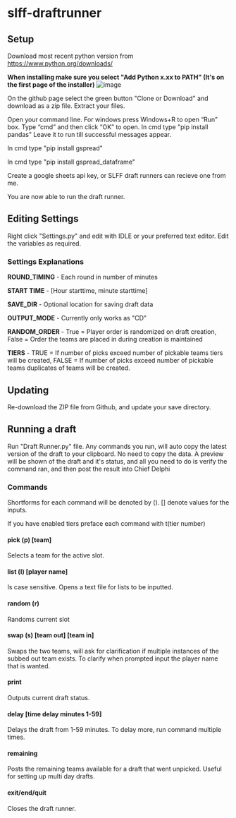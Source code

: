 # slff-draftrunner

## Setup

Download most recent python version from https://www.python.org/downloads/

__**When installing make sure you select "Add Python x.xx to PATH" (It's on the first page of the installer)**__
![image](https://i.imgur.com/RZTCCaK.png)

On the github page select the green button "Clone or Download" and download as a zip file. Extract your files.

Open your command line. For windows press Windows+R to open “Run” box. Type “cmd” and then click “OK” to open. In cmd type "pip install pandas" Leave it to run till successful messages appear.

In cmd type "pip install gspread"

In cmd type "pip install gspread_dataframe"

Create a google sheets api key, or SLFF draft runners can recieve one from me.

You are now able to run the draft runner.

## Editing Settings

Right click "Settings.py" and edit with IDLE or your preferred text editor. Edit the variables as required.

### Settings Explanations

**ROUND_TIMING** - Each round in number of minutes

**START TIME** - [Hour starttime, minute starttime]

**SAVE_DIR** - Optional location for saving draft data

**OUTPUT_MODE** - Currently only works as "CD"

**RANDOM_ORDER** - True = Player order is randomized on draft creation, False = Order the teams are placed in during creation is maintained

**TIERS** - TRUE = If number of picks exceed number of pickable teams tiers will be created, FALSE = If number of picks exceed number of pickable teams duplicates of teams will be created.

## Updating

Re-download the ZIP file from Github, and update your save directory.

## Running a draft

Run "Draft Runner.py" file. Any commands you run, will auto copy the latest version of the draft to your clipboard. No need to copy the data. A preview will be shown of the draft and it's status, and all you need to do is verify the command ran, and then post the result into Chief Delphi

### Commands

Shortforms for each command will be denoted by (). [] denote values for the inputs. 

If you have enabled tiers preface each command with t(tier number)

#### pick (p) [team]

Selects a team for the active slot.

#### list (l) [player name]

Is case sensitive. Opens a text file for lists to be inputted.

#### random (r)

Randoms current slot

#### swap (s) [team out] [team in]

Swaps the two teams, will ask for clarification if multiple instances of the subbed out team exists. To clarify when prompted input the player name that is wanted.

#### print

Outputs current draft status.

#### delay [time delay minutes 1-59]

Delays the draft from 1-59 minutes. To delay more, run command multiple times.

#### remaining

Posts the remaining teams available for a draft that went unpicked. Useful for setting up multi day drafts.

#### exit/end/quit

Closes the draft runner.
